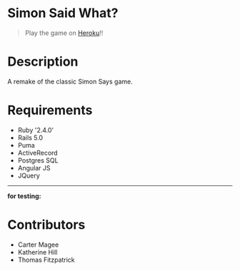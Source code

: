 # Simon Said What?

> Play the game on [Heroku](https://simonsaidwhat.herokuapp.com)!!


# Description
A remake of the classic Simon Says game.

# Requirements

* Ruby '2.4.0'
* Rails 5.0
* Puma
* ActiveRecord
* Postgres SQL
* Angular JS
* JQuery

---
**for testing:**

# Contributors
* Carter Magee
* Katherine Hill
* Thomas Fitzpatrick
